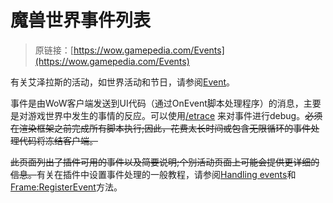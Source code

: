 # 魔兽世界事件列表

> 原链接：[https://wow.gamepedia.com/Events](https://wow.gamepedia.com/Events)

有关艾泽拉斯的活动，如世界活动和节日，请参阅[Event](https://wow.gamepedia.com/Event)。

事件是由WoW客户端发送到UI代码（通过OnEvent脚本处理程序）的消息，主要是对游戏世界中发生的事情的反应。可以使用[/etrace](https://wow.gamepedia.com/MACRO_eventtrace) 来对事件进行debug。~~必须在渲染框架之前完成所有脚本执行;因此，花费太长时间或包含无限循环的事件处理代码将冻结客户端。~~

~~此页面列出了插件可用的事件以及简要说明;个别活动页面上可能会提供更详细的信息。~~有关在插件中设置事件处理的一般教程，请参阅[Handling events](https://wow.gamepedia.com/Handling_events)和[Frame:RegisterEvent](https://wow.gamepedia.com/API_Frame_RegisterEvent)方法。

